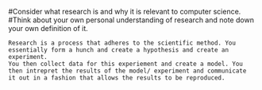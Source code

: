 #Consider what research is and why it is relevant to computer science. 
#Think about your own personal understanding of research and note down your own definition of it.

```
Research is a process that adheres to the scientific method. You essentially form a hunch and create a hypothesis and create an experiment. 
You then collect data for this experiement and create a model. You then intrepret the results of the model/ experiment and communicate 
it out in a fashion that allows the results to be reproduced. 

```
